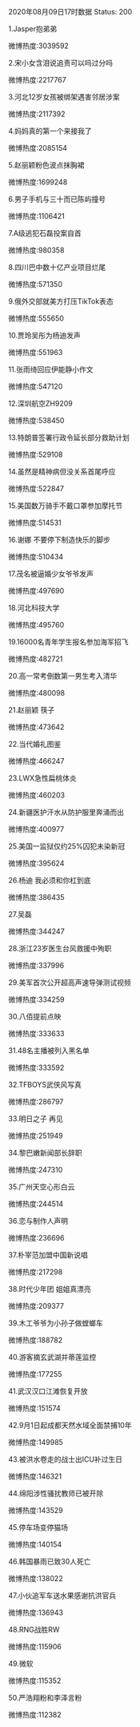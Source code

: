 2020年08月09日17时数据
Status: 200

1.Jasper抱弟弟

微博热度:3039592

2.宋小女含泪说追责可以吗过分吗

微博热度:2217767

3.河北12岁女孩被绑架遇害邻居涉案

微博热度:2117392

4.妈妈真的第一个来接我了

微博热度:2085154

5.赵丽颖粉色波点抹胸裙

微博热度:1699248

6.男子手机与三十而已陈屿撞号

微博热度:1106421

7.A级逃犯石磊投案自首

微博热度:980358

8.四川巴中数十亿产业项目烂尾

微博热度:571350

9.俄外交部就美方打压TikTok表态

微博热度:555650

10.贾玲吴彤为杨迪发声

微博热度:551963

11.张雨绮回应伊能静小作文

微博热度:547120

12.深圳航空ZH9209

微博热度:538450

13.特朗普签署行政令延长部分救助计划

微博热度:529108

14.虽然是精神病但没关系首尾呼应

微博热度:522847

15.美国数万骑手不戴口罩参加摩托节

微博热度:514531

16.谢娜 不要停下制造快乐的脚步

微博热度:510434

17.茂名被逼婚少女爷爷发声

微博热度:497690

18.河北科技大学

微博热度:495760

19.16000名青年学生报名参加海军招飞

微博热度:482721

20.高一常考倒数第一男生考入清华

微博热度:480098

21.赵丽颖 筷子

微博热度:473642

22.当代婚礼图鉴

微博热度:466247

23.LWX急性扁桃体炎

微博热度:460203

24.新疆医护汗水从防护服里奔涌而出

微博热度:400977

25.美国一监狱仅约25%囚犯未染新冠

微博热度:395624

26.杨迪 我必须和你杠到底

微博热度:386435

27.吴磊

微博热度:344247

28.浙江23岁医生台风救援中殉职

微博热度:337996

29.美军首次公开超高声速导弹测试视频

微博热度:334259

30.八佰提前点映

微博热度:333633

31.48名主播被列入黑名单

微博热度:333592

32.TFBOYS武侠风写真

微博热度:286797

33.明日之子 再见

微博热度:251949

34.黎巴嫩新闻部长辞职

微博热度:247310

35.广州天空心形白云

微博热度:244514

36.恋与制作人声明

微博热度:236696

37.朴宰范加盟中国新说唱

微博热度:217298

38.时代少年团 姐姐真漂亮

微博热度:209377

39.木工爷爷为小孙子做螳螂车

微博热度:188782

40.游客摘玄武湖并蒂莲监控

微博热度:177255

41.武汉汉口江滩恢复开放

微博热度:151574

42.9月1日起成都天然水域全面禁捕10年

微博热度:149985

43.被洪水卷走的战士出ICU补过生日

微博热度:146321

44.绵阳涉性骚扰教师已被开除

微博热度:143529

45.停车场变停猫场

微博热度:140154

46.韩国暴雨已致30人死亡

微博热度:138022

47.小伙追军车送水果感谢抗洪官兵

微博热度:136943

48.RNG战胜RW

微博热度:115906

49.微软

微博热度:115352

50.严浩翔粉和李泽言粉

微博热度:112382

